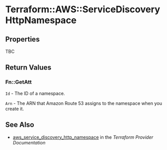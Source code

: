 # Terraform::AWS::ServiceDiscoveryHttpNamespace



## Properties

TBC

## Return Values

### Fn::GetAtt

`Id` - The ID of a namespace.

`Arn` - The ARN that Amazon Route 53 assigns to the namespace when you create it.

## See Also

* [aws_service_discovery_http_namespace](https://www.terraform.io/docs/providers/aws/r/service_discovery_http_namespace.html) in the _Terraform Provider Documentation_